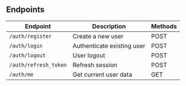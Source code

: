 ## Endpoints
| Endpoint              | Description                | Methods |
|-----------------------|----------------------------|---------|
| `/auth/register`      | Create a new user          | POST    |
| `/auth/login`         | Authenticate existing user | POST    |
| `/auth/logout`        | User  logout               | POST    |
| `/auth/refresh_token` | Refresh session            | POST    |
| `/auth/me`            | Get current user data      | GET     |
